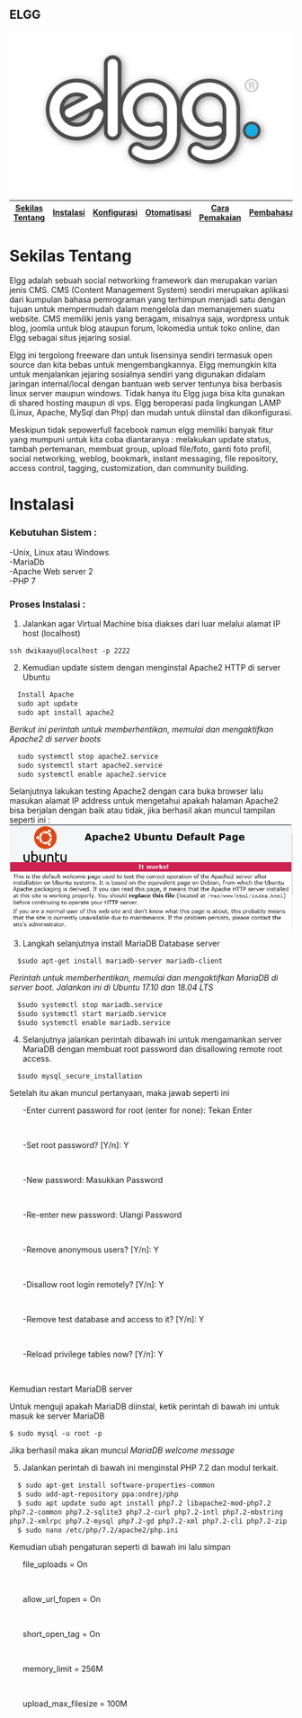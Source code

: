 ## ELGG
<img src="https://github.com/dwikaayunovianti/ELGG/blob/master/image/1200px-Elgg.jpg"></img>

[Sekilas Tentang](#sekilas-tentang) | [Instalasi](#instalasi) | [Konfigurasi](#konfigurasi) | [Otomatisasi](#otomatisasi) | [Cara Pemakaian](#cara-pemakaian) | [Pembahasan](#pembahasan) | [Referensi](#referensi)
:---:|:---:|:---:|:---:|:---:|:---:|:---:

<h1>Sekilas Tentang</h1>
<p> Elgg adalah sebuah social networking framework dan merupakan varian jenis CMS. CMS (Content Management System) sendiri merupakan aplikasi dari kumpulan bahasa pemrograman yang terhimpun menjadi satu dengan tujuan untuk mempermudah dalam mengelola dan memanajemen suatu website. CMS memiliki jenis yang beragam, misalnya saja, wordpress untuk blog, joomla untuk blog ataupun forum, lokomedia untuk toko online, dan Elgg sebagai situs jejaring sosial. <p>

<p> Elgg ini tergolong freeware dan untuk lisensinya sendiri termasuk open source dan kita bebas untuk mengembangkannya. Elgg memungkin kita untuk menjalankan jejaring sosialnya sendiri yang digunakan didalam jaringan internal/local dengan bantuan web server tentunya bisa berbasis linux server maupun windows. Tidak hanya itu Elgg juga bisa kita gunakan di shared hosting maupun di vps. Elgg beroperasi pada lingkungan LAMP (Linux, Apache, MySql dan Php) dan mudah untuk diinstal dan dikonfigurasi. </p>

<p> Meskipun tidak sepowerfull facebook namun elgg memiliki banyak fitur yang mumpuni untuk kita coba diantaranya : melakukan update status, tambah pertemanan, membuat group, upload file/foto, ganti foto profil, social  networking, weblog, bookmark, instant messaging, file repository, access control, tagging, customization, dan community building. </p>

<h1>Instalasi</h1>
<h3>Kebutuhan Sistem : </h3>
<p> -Unix, Linux atau Windows<br>
-MariaDb<br>
-Apache Web server 2<br>
-PHP 7 </p>

<h3>Proses Instalasi :</h3>

1. Jalankan agar Virtual Machine bisa diakses dari luar melalui alamat IP host (localhost) <br>
  ```
  ssh dwikaayu@localhost -p 2222 
  ```

2. Kemudian update sistem dengan menginstal Apache2 HTTP di server Ubuntu
```
  Install Apache
  sudo apt update
  sudo apt install apache2
```

<i> Berikut ini perintah untuk memberhentikan, memulai dan mengaktifkan Apache2 di server boots </i>
```
  sudo systemctl stop apache2.service
  sudo systemctl start apache2.service
  sudo systemctl enable apache2.service
```

Selanjutnya lakukan testing Apache2 dengan cara buka browser lalu masukan alamat IP address untuk mengetahui apakah halaman Apache2 bisa berjalan dengan baik atau tidak, jika berhasil akan muncul tampilan seperti ini :<br>
<img src ="https://github.com/dwikaayunovianti/ELGG/blob/master/image/apache2_ubuntu_install.png"> </img>

3. Langkah selanjutnya install MariaDB Database server
```
  $sudo apt-get install mariadb-server mariadb-client

```

<i> Perintah untuk memberhentikan, memulai dan mengaktifkan MariaDB di server boot. Jalankan ini di Ubuntu 17.10 dan 18.04 LTS
</i>
```
  $sudo systemctl stop mariadb.service
  $sudo systemctl start mariadb.service
  $sudo systemctl enable mariadb.service
```

4. Selanjutnya jalankan perintah dibawah ini untuk mengamankan server MariaDB dengan membuat root password dan disallowing remote root access.
```
  $sudo mysql_secure_installation
```

Setelah itu akan muncul pertanyaan, maka jawab seperti ini <br>
<ul> -Enter current password for root (enter for none): Tekan Enter </ul> <br>
<ul> -Set root password? [Y/n]: Y </ul> <br>
<ul> -New password: Masukkan Password</ul> <br>
<ul> -Re-enter new password: Ulangi Password</ul> <br>
<ul> -Remove anonymous users? [Y/n]: Y</ul> <br>
<ul> -Disallow root login remotely? [Y/n]: Y</ul> <br>
<ul> -Remove test database and access to it? [Y/n]:  Y</ul> <br>
<ul> -Reload privilege tables now? [Y/n]:  Y</ul> <br>

Kemudian restart MariaDB server

Untuk menguji apakah MariaDB diinstal, ketik perintah di bawah ini untuk masuk ke server MariaDB
```
$ sudo mysql -u root -p	
```

Jika berhasil maka akan muncul <i> MariaDB welcome message </i> <br>

5. Jalankan perintah di bawah ini menginstal PHP 7.2 dan modul terkait.
```
  $ sudo apt-get install software-properties-common  
  $ sudo add-apt-repository ppa:ondrej/php 
  $ sudo apt update sudo apt install php7.2 libapache2-mod-php7.2 php7.2-common php7.2-sqlite3 php7.2-curl php7.2-intl php7.2-mbstring       php7.2-xmlrpc php7.2-mysql php7.2-gd php7.2-xml php7.2-cli php7.2-zip
  $ sudo nano /etc/php/7.2/apache2/php.ini
```

Kemudian ubah pengaturan seperti di bawah ini lalu simpan
<ul> file_uploads = On</ul> <br>
<ul> allow_url_fopen = On</ul><br>
<ul> short_open_tag = On</ul><br>
<ul> memory_limit = 256M</ul><br>
<ul> upload_max_filesize = 100M </ul><br>

